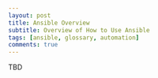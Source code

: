 ```yaml
---
layout: post
title: Ansible Overview
subtitle: Overview of How to Use Ansible
tags: [ansible, glossary, automation]
comments: true
---
```

TBD
